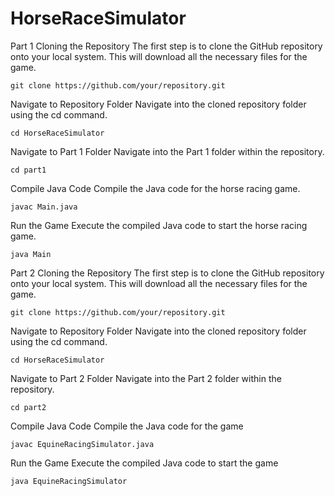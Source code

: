 # HorseRaceSimulator
Part 1
Cloning the Repository
The first step is to clone the GitHub repository onto your local system. This will download all the necessary files for the game.


```
git clone https://github.com/your/repository.git
```

Navigate to Repository Folder
Navigate into the cloned repository folder using the cd command.

```
cd HorseRaceSimulator
```

Navigate to Part 1 Folder
Navigate into the Part 1 folder within the repository.


```
cd part1
```
Compile Java Code
Compile the Java code for the horse racing game.

```
javac Main.java
```
Run the Game
Execute the compiled Java code to start the horse racing game.

```
java Main
```


Part 2
Cloning the Repository
The first step is to clone the GitHub repository onto your local system. This will download all the necessary files for the game.
```
git clone https://github.com/your/repository.git
```

Navigate to Repository Folder
Navigate into the cloned repository folder using the cd command.

```
cd HorseRaceSimulator
```




Navigate to Part 2 Folder
Navigate into the Part 2 folder within the repository.

```
cd part2
```

Compile Java Code
Compile the Java code for the game

```
javac EquineRacingSimulator.java
```

Run the Game
Execute the compiled Java code to start the game


```
java EquineRacingSimulator
```
